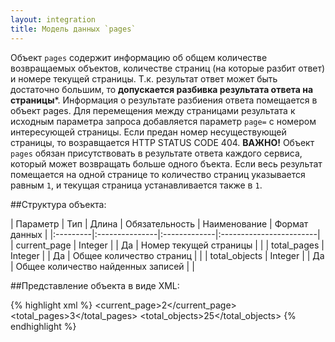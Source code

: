```yaml
---
layout: integration
title: Модель данных `pages`
---
```


Объект `pages` содержит информацию об общем количестве возвращаемых объектов, количестве страниц
(на которые разбит ответ) и номере текущей страницы. Т.к. результат ответ может быть достаточно большим,
то **допускается разбивка результата ответа на страницы***. Информация о результате разбиения ответа помещается в
объект pages. Для перемещения между страницами результата к исходным параметра запроса добавляется параметр
`page=` с номером интересующей страницы. Если предан номер несуществующей страницы, то возравщается
HTTP STATUS CODE 404.
**ВАЖНО!** Объект `pages` обязан присутствовать в результате ответа каждого сервиса, который может возвращать больше одного бъекта. Если весь результат
помещается на одной странице то количество страниц указывается равным `1`, и текущая страница устанавливается
также в `1`.

##Структура объекта:

| Параметр | Тип | Длина | Обязательность | Наименование | Формат данных |
|:---------|:---------------|:-------------|:------------------------|
| current_page | Integer | | Да | Номер текущей страницы | |
| total_pages | Integer | | Да | Общее количество страниц | |
| total_objects | Integer | | Да | Общее количество найденных записей  | |

##Представление объекта в виде XML:

{% highlight xml %}
<pages>
    <current_page>2</current_page>
    <total_pages>3</total_pages>
    <total_objects>25</total_objects>
</pages>
{% endhighlight %}
